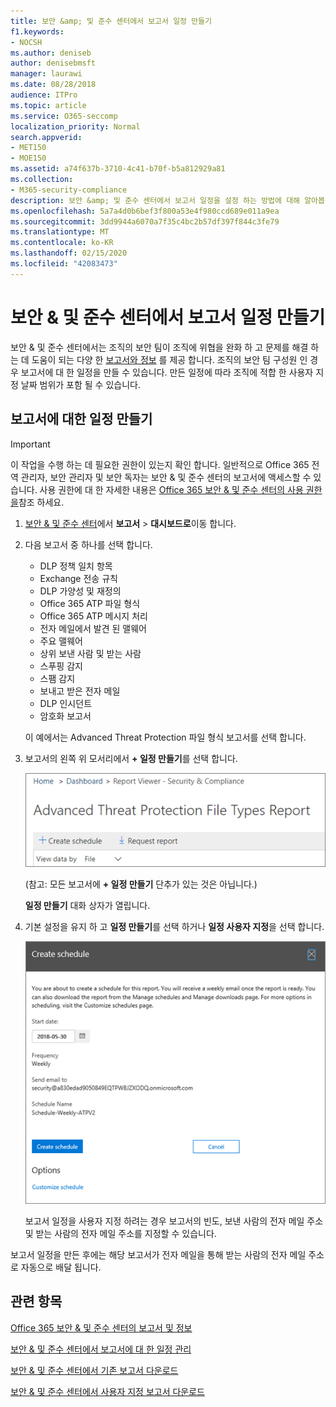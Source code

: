 ```yaml
---
title: 보안 &amp; 및 준수 센터에서 보고서 일정 만들기
f1.keywords:
- NOCSH
ms.author: deniseb
author: denisebmsft
manager: laurawi
ms.date: 08/28/2018
audience: ITPro
ms.topic: article
ms.service: O365-seccomp
localization_priority: Normal
search.appverid:
- MET150
- MOE150
ms.assetid: a74f637b-3710-4c41-b70f-b5a812929a81
ms.collection:
- M365-security-compliance
description: 보안 &amp; 및 준수 센터에서 보고서 일정을 설정 하는 방법에 대해 알아봅니다.
ms.openlocfilehash: 5a7a4d0b6bef3f800a53e4f980ccd689e011a9ea
ms.sourcegitcommit: 3dd9944a6070a7f35c4bc2b57df397f844c3fe79
ms.translationtype: MT
ms.contentlocale: ko-KR
ms.lasthandoff: 02/15/2020
ms.locfileid: "42083473"
---
```

# <a name="create-a-schedule-for-a-report-in-the-security-amp-compliance-center"></a>보안 &amp; 및 준수 센터에서 보고서 일정 만들기

보안 &amp; 및 준수 센터에서는 조직의 보안 팀이 조직에 위협을 완화 하 고 문제를 해결 하는 데 도움이 되는 다양 한 [보고서와 정보](reports-and-insights-in-security-and-compliance.md) 를 제공 합니다. 조직의 보안 팀 구성원 인 경우 보고서에 대 한 일정을 만들 수 있습니다. 만든 일정에 따라 조직에 적합 한 사용자 지정 날짜 범위가 포함 될 수 있습니다. 
  
## <a name="create-a-schedule-for-a-report"></a>보고서에 대한 일정 만들기

> [!IMPORTANT]
> 이 작업을 수행 하는 데 필요한 권한이 있는지 확인 합니다. 일반적으로 Office 365 전역 관리자, 보안 관리자 및 보안 독자는 보안 &amp; 및 준수 센터의 보고서에 액세스할 수 있습니다. 사용 권한에 대 한 자세한 내용은 [Office 365 보안 &amp; 및 준수 센터의 사용 권한을](permissions-in-the-security-and-compliance-center.md)참조 하세요.
  
1. [보안 &amp; 및 준수 센터](https://protection.office.com)에서 **보고서** \> **대시보드로**이동 합니다.
    
2. 다음 보고서 중 하나를 선택 합니다. 

    - DLP 정책 일치 항목
    - Exchange 전송 규칙
    - DLP 가양성 및 재정의
    - Office 365 ATP 파일 형식
    - Office 365 ATP 메시지 처리
    - 전자 메일에서 발견 된 맬웨어
    - 주요 맬웨어
    - 상위 보낸 사람 및 받는 사람
    - 스푸핑 감지
    - 스팸 감지
    - 보내고 받은 전자 메일
    - DLP 인시던트
    - 암호화 보고서

    이 예에서는 Advanced Threat Protection 파일 형식 보고서를 선택 합니다.
    
3. 보고서의 왼쪽 위 모서리에서 **+ 일정 만들기**를 선택 합니다. 
    
    ![일정 만들기](../../media/atpfiletypes-createschedule.png)

    (참고: 모든 보고서에 **+ 일정 만들기** 단추가 있는 것은 아닙니다.)
  
    **일정 만들기** 대화 상자가 열립니다. 
    
4. 기본 설정을 유지 하 고 **일정 만들기**를 선택 하거나 **일정 사용자 지정**을 선택 합니다.
    
    ![기본 설정을 사용 하거나 보고서 일정을 사용자 지정할 수 있습니다.](../../media/04fac327-8f73-4711-8319-58c11880fd96.png)
  
    보고서 일정을 사용자 지정 하려는 경우 보고서의 빈도, 보낸 사람의 전자 메일 주소 및 받는 사람의 전자 메일 주소를 지정할 수 있습니다. 
    
보고서 일정을 만든 후에는 해당 보고서가 전자 메일을 통해 받는 사람의 전자 메일 주소로 자동으로 배달 됩니다. 
  
## <a name="related-topics"></a>관련 항목

[Office 365 보안 &amp; 및 준수 센터의 보고서 및 정보](reports-and-insights-in-security-and-compliance.md)
  
[보안 &amp; 및 준수 센터에서 보고서에 대 한 일정 관리](manage-schedules-for-multiple-reports.md)
  
[보안 &amp; 및 준수 센터에서 기존 보고서 다운로드](download-existing-reports.md)
  
[보안 &amp; 및 준수 센터에서 사용자 지정 보고서 다운로드](set-up-and-download-a-custom-report.md)
  

